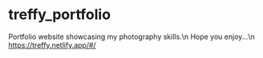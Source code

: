 # treffy_portfolio
Portfolio website showcasing my photography skills.\n
Hope you enjoy...\n
https://treffy.netlify.app/#/
